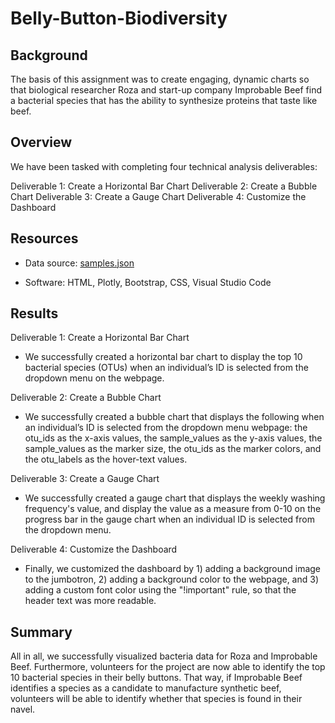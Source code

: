 # Belly-Button-Biodiversity

## Background

The basis of this assignment was to create engaging, dynamic charts so that biological researcher Roza and start-up company Improbable Beef find a bacterial species that has the ability to synthesize proteins that taste like beef.


## Overview

We have been tasked with completing four technical analysis deliverables:

Deliverable 1: Create a Horizontal Bar Chart
Deliverable 2: Create a Bubble Chart
Deliverable 3: Create a Gauge Chart
Deliverable 4: Customize the Dashboard

## Resources

- Data source: [samples.json](https://github.com/MichaelaAnastasiaAustin/Belly-Button-Biodiversity/blob/main/samples.json) 

- Software: HTML, Plotly, Bootstrap, CSS, Visual Studio Code

## Results

Deliverable 1: Create a Horizontal Bar Chart
- We successfully  created a horizontal bar chart to display the top 10 bacterial species (OTUs) when an individual’s ID is selected from the dropdown menu on the webpage. 

Deliverable 2: Create a Bubble Chart
- We successfully created a bubble chart that displays the following when an individual’s ID is selected from the dropdown menu webpage: the otu_ids as the x-axis values, the sample_values as the y-axis values, the sample_values as the marker size, the otu_ids as the marker colors, and the otu_labels as the hover-text values.

Deliverable 3: Create a Gauge Chart
- We successfully created a gauge chart that displays the weekly washing frequency's value, and display the value as a measure from 0-10 on the progress bar in the gauge chart when an individual ID is selected from the dropdown menu.

Deliverable 4: Customize the Dashboard
- Finally, we customized the dashboard by 1) adding a background image to the jumbotron, 2) adding a background color to the webpage, and 3) adding a custom font color using the "!important" rule, so that the header text was more readable.

## Summary
All in all, we successfully visualized bacteria data for Roza and Improbable Beef. Furthermore, volunteers for the project are now able to identify the top 10 bacterial species in their belly buttons. That way, if Improbable Beef identifies a species as a candidate to manufacture synthetic beef, volunteers will be able to identify whether that species is found in their navel.